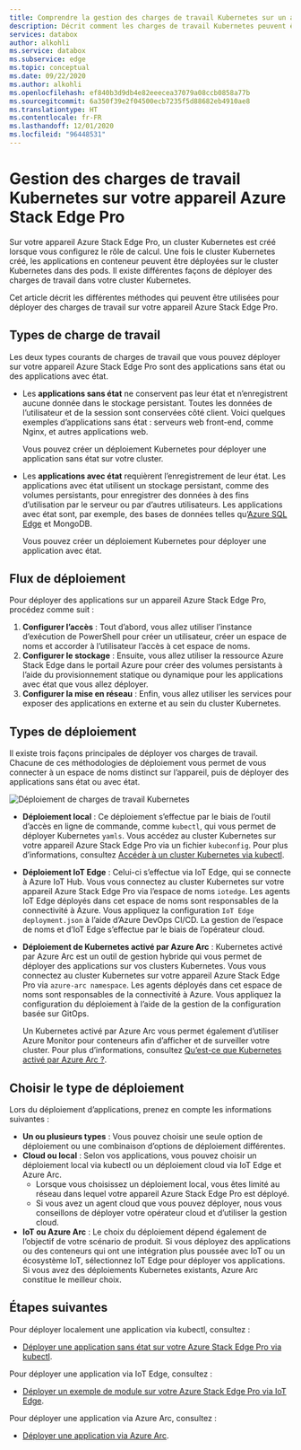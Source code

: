 ```yaml
---
title: Comprendre la gestion des charges de travail Kubernetes sur un appareil Azure Stack Edge Pro | Microsoft Docs
description: Décrit comment les charges de travail Kubernetes peuvent être gérées sur votre appareil Azure Stack Edge Pro.
services: databox
author: alkohli
ms.service: databox
ms.subservice: edge
ms.topic: conceptual
ms.date: 09/22/2020
ms.author: alkohli
ms.openlocfilehash: ef840b3d9db4e82eeecea37079a08ccb0858a77b
ms.sourcegitcommit: 6a350f39e2f04500ecb7235f5d88682eb4910ae8
ms.translationtype: HT
ms.contentlocale: fr-FR
ms.lasthandoff: 12/01/2020
ms.locfileid: "96448531"
---
```

# <a name="kubernetes-workload-management-on-your-azure-stack-edge-pro-device"></a>Gestion des charges de travail Kubernetes sur votre appareil Azure Stack Edge Pro

Sur votre appareil Azure Stack Edge Pro, un cluster Kubernetes est créé lorsque vous configurez le rôle de calcul. Une fois le cluster Kubernetes créé, les applications en conteneur peuvent être déployées sur le cluster Kubernetes dans des pods. Il existe différentes façons de déployer des charges de travail dans votre cluster Kubernetes. 

Cet article décrit les différentes méthodes qui peuvent être utilisées pour déployer des charges de travail sur votre appareil Azure Stack Edge Pro.

## <a name="workload-types"></a>Types de charge de travail

Les deux types courants de charges de travail que vous pouvez déployer sur votre appareil Azure Stack Edge Pro sont des applications sans état ou des applications avec état.

- Les **applications sans état** ne conservent pas leur état et n’enregistrent aucune donnée dans le stockage persistant. Toutes les données de l’utilisateur et de la session sont conservées côté client. Voici quelques exemples d’applications sans état : serveurs web front-end, comme Nginx, et autres applications web.

    Vous pouvez créer un déploiement Kubernetes pour déployer une application sans état sur votre cluster. 

- Les **applications avec état** requièrent l’enregistrement de leur état. Les applications avec état utilisent un stockage persistant, comme des volumes persistants, pour enregistrer des données à des fins d’utilisation par le serveur ou par d’autres utilisateurs. Les applications avec état sont, par exemple, des bases de données telles qu’[Azure SQL Edge](../azure-sql-edge/overview.md) et MongoDB.

    Vous pouvez créer un déploiement Kubernetes pour déployer une application avec état. 

## <a name="deployment-flow"></a>Flux de déploiement

Pour déployer des applications sur un appareil Azure Stack Edge Pro, procédez comme suit : 
 
1. **Configurer l’accès** : Tout d’abord, vous allez utiliser l’instance d’exécution de PowerShell pour créer un utilisateur, créer un espace de noms et accorder à l’utilisateur l’accès à cet espace de noms.
2. **Configurer le stockage** : Ensuite, vous allez utiliser la ressource Azure Stack Edge dans le portail Azure pour créer des volumes persistants à l’aide du provisionnement statique ou dynamique pour les applications avec état que vous allez déployer.
3. **Configurer la mise en réseau** : Enfin, vous allez utiliser les services pour exposer des applications en externe et au sein du cluster Kubernetes.
 
## <a name="deployment-types"></a>Types de déploiement

Il existe trois façons principales de déployer vos charges de travail. Chacune de ces méthodologies de déploiement vous permet de vous connecter à un espace de noms distinct sur l’appareil, puis de déployer des applications sans état ou avec état.

![Déploiement de charges de travail Kubernetes](./media/azure-stack-edge-gpu-kubernetes-workload-management/kubernetes-workload-management-1.png)

- **Déploiement local** : Ce déploiement s’effectue par le biais de l’outil d’accès en ligne de commande, comme `kubectl`, qui vous permet de déployer Kubernetes `yamls`. Vous accédez au cluster Kubernetes sur votre appareil Azure Stack Edge Pro via un fichier `kubeconfig`. Pour plus d’informations, consultez [Accéder à un cluster Kubernetes via kubectl](azure-stack-edge-gpu-create-kubernetes-cluster.md).

- **Déploiement IoT Edge** : Celui-ci s’effectue via IoT Edge, qui se connecte à Azure IoT Hub. Vous vous connectez au cluster Kubernetes sur votre appareil Azure Stack Edge Pro via l’espace de noms `iotedge`. Les agents IoT Edge déployés dans cet espace de noms sont responsables de la connectivité à Azure. Vous appliquez la configuration `IoT Edge deployment.json` à l’aide d’Azure DevOps CI/CD. La gestion de l’espace de noms et d’IoT Edge s’effectue par le biais de l’opérateur cloud.

- **Déploiement de Kubernetes activé par Azure Arc** : Kubernetes activé par Azure Arc est un outil de gestion hybride qui vous permet de déployer des applications sur vos clusters Kubernetes. Vous vous connectez au cluster Kubernetes sur votre appareil Azure Stack Edge Pro via `azure-arc namespace`. Les agents déployés dans cet espace de noms sont responsables de la connectivité à Azure. Vous appliquez la configuration du déploiement à l’aide de la gestion de la configuration basée sur GitOps. 
    
    Un Kubernetes activé par Azure Arc vous permet également d’utiliser Azure Monitor pour conteneurs afin d’afficher et de surveiller votre cluster. Pour plus d’informations, consultez [Qu’est-ce que Kubernetes activé par Azure Arc ?](../azure-arc/kubernetes/overview.md).

## <a name="choose-the-deployment-type"></a>Choisir le type de déploiement

Lors du déploiement d’applications, prenez en compte les informations suivantes :

- **Un ou plusieurs types** : Vous pouvez choisir une seule option de déploiement ou une combinaison d’options de déploiement différentes.
- **Cloud ou local** : Selon vos applications, vous pouvez choisir un déploiement local via kubectl ou un déploiement cloud via IoT Edge et Azure Arc. 
    - Lorsque vous choisissez un déploiement local, vous êtes limité au réseau dans lequel votre appareil Azure Stack Edge Pro est déployé.
    - Si vous avez un agent cloud que vous pouvez déployer, nous vous conseillons de déployer votre opérateur cloud et d’utiliser la gestion cloud.
- **IoT ou Azure Arc** : Le choix du déploiement dépend également de l’objectif de votre scénario de produit. Si vous déployez des applications ou des conteneurs qui ont une intégration plus poussée avec IoT ou un écosystème IoT, sélectionnez IoT Edge pour déployer vos applications. Si vous avez des déploiements Kubernetes existants, Azure Arc constitue le meilleur choix.


## <a name="next-steps"></a>Étapes suivantes

Pour déployer localement une application via kubectl, consultez :

- [Déployer une application sans état sur votre Azure Stack Edge Pro via kubectl](azure-stack-edge-j-series-deploy-stateless-application-kubernetes.md).

Pour déployer une application via IoT Edge, consultez :

- [Déployer un exemple de module sur votre Azure Stack Edge Pro via IoT Edge](azure-stack-edge-gpu-deploy-sample-module.md).

Pour déployer une application via Azure Arc, consultez :

- [Déployer une application via Azure Arc](azure-stack-edge-gpu-deploy-arc-kubernetes-cluster.md).